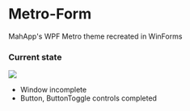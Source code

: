 # Metro-Form
MahApp's WPF Metro theme recreated in WinForms

### Current state

<img src="http://i.imgur.com/qhJzEiT.png" />

* Window incomplete
* Button, ButtonToggle controls completed
